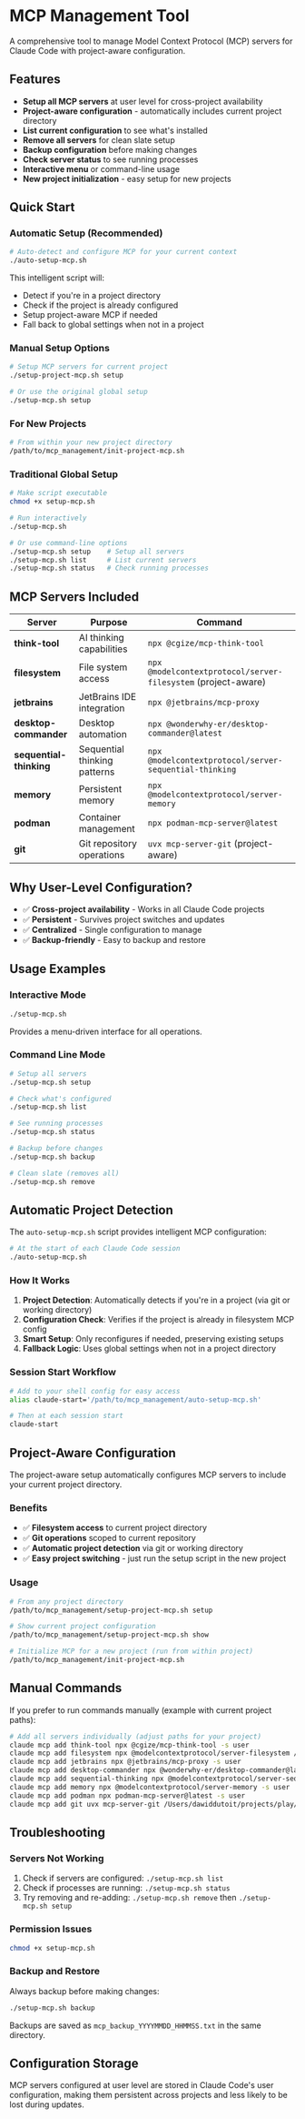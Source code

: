 # MCP Management Tool

A comprehensive tool to manage Model Context Protocol (MCP) servers for Claude Code with project-aware configuration.

## Features

- **Setup all MCP servers** at user level for cross-project availability
- **Project-aware configuration** - automatically includes current project directory
- **List current configuration** to see what's installed
- **Remove all servers** for clean slate setup
- **Backup configuration** before making changes
- **Check server status** to see running processes
- **Interactive menu** or command-line usage
- **New project initialization** - easy setup for new projects

## Quick Start

### Automatic Setup (Recommended)
```bash
# Auto-detect and configure MCP for your current context
./auto-setup-mcp.sh
```

This intelligent script will:
- Detect if you're in a project directory
- Check if the project is already configured
- Setup project-aware MCP if needed
- Fall back to global settings when not in a project

### Manual Setup Options
```bash
# Setup MCP servers for current project
./setup-project-mcp.sh setup

# Or use the original global setup
./setup-mcp.sh setup
```

### For New Projects
```bash
# From within your new project directory
/path/to/mcp_management/init-project-mcp.sh
```

### Traditional Global Setup
```bash
# Make script executable
chmod +x setup-mcp.sh

# Run interactively
./setup-mcp.sh

# Or use command-line options
./setup-mcp.sh setup    # Setup all servers
./setup-mcp.sh list     # List current servers
./setup-mcp.sh status   # Check running processes
```

## MCP Servers Included

| Server                  | Purpose                      | Command                                                       |
|-------------------------|------------------------------|---------------------------------------------------------------|
| **think-tool**          | AI thinking capabilities     | `npx @cgize/mcp-think-tool`                                   |
| **filesystem**          | File system access           | `npx @modelcontextprotocol/server-filesystem` (project-aware) |
| **jetbrains**           | JetBrains IDE integration    | `npx @jetbrains/mcp-proxy`                                    |
| **desktop-commander**   | Desktop automation           | `npx @wonderwhy-er/desktop-commander@latest`                  |
| **sequential-thinking** | Sequential thinking patterns | `npx @modelcontextprotocol/server-sequential-thinking`        |
| **memory**              | Persistent memory            | `npx @modelcontextprotocol/server-memory`                     |
| **podman**              | Container management         | `npx podman-mcp-server@latest`                                |
| **git**                 | Git repository operations    | `uvx mcp-server-git` (project-aware)                          |

## Why User-Level Configuration?

- ✅ **Cross-project availability** - Works in all Claude Code projects
- ✅ **Persistent** - Survives project switches and updates
- ✅ **Centralized** - Single configuration to manage
- ✅ **Backup-friendly** - Easy to backup and restore

## Usage Examples

### Interactive Mode
```bash
./setup-mcp.sh
```
Provides a menu-driven interface for all operations.

### Command Line Mode
```bash
# Setup all servers
./setup-mcp.sh setup

# Check what's configured
./setup-mcp.sh list

# See running processes
./setup-mcp.sh status

# Backup before changes
./setup-mcp.sh backup

# Clean slate (removes all)
./setup-mcp.sh remove
```

## Automatic Project Detection

The `auto-setup-mcp.sh` script provides intelligent MCP configuration:

```bash
# At the start of each Claude Code session
./auto-setup-mcp.sh
```

### How It Works
1. **Project Detection**: Automatically detects if you're in a project (via git or working directory)
2. **Configuration Check**: Verifies if the project is already in filesystem MCP config
3. **Smart Setup**: Only reconfigures if needed, preserving existing setups
4. **Fallback Logic**: Uses global settings when not in a project directory

### Session Start Workflow
```bash
# Add to your shell config for easy access
alias claude-start='/path/to/mcp_management/auto-setup-mcp.sh'

# Then at each session start
claude-start
```

## Project-Aware Configuration

The project-aware setup automatically configures MCP servers to include your current project directory.

### Benefits
- ✅ **Filesystem access** to current project directory
- ✅ **Git operations** scoped to current repository
- ✅ **Automatic project detection** via git or working directory
- ✅ **Easy project switching** - just run the setup script in the new project

### Usage
```bash
# From any project directory
/path/to/mcp_management/setup-project-mcp.sh setup

# Show current project configuration
/path/to/mcp_management/setup-project-mcp.sh show

# Initialize MCP for a new project (run from within project)
/path/to/mcp_management/init-project-mcp.sh
```

## Manual Commands

If you prefer to run commands manually (example with current project paths):

```bash
# Add all servers individually (adjust paths for your project)
claude mcp add think-tool npx @cgize/mcp-think-tool -s user
claude mcp add filesystem npx @modelcontextprotocol/server-filesystem /Users/dawiddutoit/projects /Users/dawiddutoit/projects/play/prompter -s user
claude mcp add jetbrains npx @jetbrains/mcp-proxy -s user
claude mcp add desktop-commander npx @wonderwhy-er/desktop-commander@latest -s user
claude mcp add sequential-thinking npx @modelcontextprotocol/server-sequential-thinking -s user
claude mcp add memory npx @modelcontextprotocol/server-memory -s user
claude mcp add podman npx podman-mcp-server@latest -s user
claude mcp add git uvx mcp-server-git /Users/dawiddutoit/projects/play/prompter -s user
```

## Troubleshooting

### Servers Not Working
1. Check if servers are configured: `./setup-mcp.sh list`
2. Check if processes are running: `./setup-mcp.sh status`
3. Try removing and re-adding: `./setup-mcp.sh remove` then `./setup-mcp.sh setup`

### Permission Issues
```bash
chmod +x setup-mcp.sh
```

### Backup and Restore
Always backup before making changes:
```bash
./setup-mcp.sh backup
```

Backups are saved as `mcp_backup_YYYYMMDD_HHMMSS.txt` in the same directory.

## Configuration Storage

MCP servers configured at user level are stored in Claude Code's user configuration, making them persistent across projects and less likely to be lost during updates.